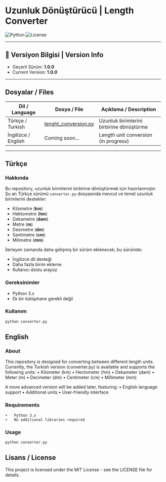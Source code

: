 # Uzunluk Dönüştürücü | Length Converter

![Python](https://img.shields.io/badge/Python-3.x-blue) ![License](https://img.shields.io/badge/License-MIT-green)

---

## 📌 Versiyon Bilgisi | Version Info
- Geçerli Sürüm: **1.0.0**  
- Current Version: **1.0.0**

---

## Dosyalar / Files

| Dil / Language | Dosya / File         | Açıklama / Description |
|----------------|----------------------|------------------------|
| Türkçe / Turkish | [lenght_conversion.py](lenght_conversion.py) | Uzunluk birimlerini birbirine dönüştürme |
| İngilizce / English | Coming soon...            | Length unit conversion (in progress) |

---

## Türkçe

### Hakkında
Bu repository, uzunluk birimlerini birbirine dönüştürmek için hazırlanmıştır.  
Şu an Türkçe sürümü `converter.py` dosyasında mevcut ve temel uzunluk birimlerini destekler:

- Kilometre (**km**)  
- Hektometre (**hm**)  
- Dekametre (**dam**)  
- Metre (**m**)  
- Desimetre (**dm**)  
- Santimetre (**cm**)  
- Milimetre (**mm**)  

İlerleyen zamanda daha gelişmiş bir sürüm eklenecek; bu sürümde:  
- İngilizce dil desteği  
- Daha fazla birim ekleme  
- Kullanıcı dostu arayüz  

### Gereksinimler
- Python 3.x  
- Ek bir kütüphane gerekli değil  

### Kullanım
```bash
python converter.py
```

## English

### About

This repository is designed for converting between different length units.
Currently, the Turkish version (converter.py) is available and supports the following units:
	•	Kilometer (km)
	•	Hectometer (hm)
	•	Dekameter (dam)
	•	Meter (m)
	•	Decimeter (dm)
	•	Centimeter (cm)
	•	Millimeter (mm)

A more advanced version will be added later, featuring:
	•	English language support
	•	Additional units
	•	User-friendly interface

### Requirements
	•	Python 3.x
	•	No additional libraries required

### Usage
```bash
python converter.py
```

## Lisans / License

This project is licensed under the MIT License - see the LICENSE file for details.
